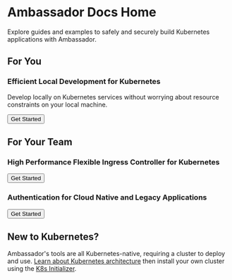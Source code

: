# Ambassador Docs Home

Explore guides and examples to safely and securely build Kubernetes applications with Ambassador. 

## For You

### Efficient Local Development for Kubernetes 

Develop locally on Kubernetes services without worrying about resource constraints on your local machine.

<Button color="orange" to="/docs/latest/telepresence/quick-start/">Get Started</Button>

## For Your Team

### High Performance Flexible Ingress Controller for Kubernetes

<Button color="orange" to="tutorials/getting-started/">Get Started</Button>

### Authentication for Cloud Native and Legacy Applications 

<Button color="orange" to="howtos/ext-filters/">Get Started</Button>

## New to Kubernetes?

Ambassador's tools are all Kubernetes-native, requiring a cluster to deploy and use.
[Learn about Kubernetes architecture](topics/concepts/kubernetes-network-architecture/) then install your own cluster using the [K8s Initializer](https://app.getambassador.io/initializer/).
